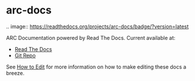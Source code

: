 arc-docs
========

.. image:: https://readthedocs.org/projects/arc-docs/badge/?version=latest

ARC Documentation powered by Read The Docs.  Current available at:

- [Read The Docs](http://arc-docs.readthedocs.org/)
- [Git Repo](https://github.com/PSU-OIT-ARC/arc-docs)

See [How to Edit](http://arc-docs.readthedocs.org/en/latest/editing.html) for more information on how to make editing these docs a breeze.

